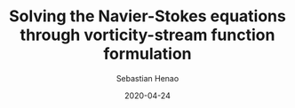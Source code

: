 ---
layout: post
title: Solving the Navier-Stokes equations through vorticity-stream function formulation
date: 2020-04-24
author: Sebastian Henao
---